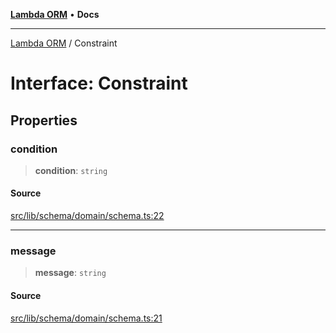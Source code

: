 [**Lambda ORM**](../README.md) • **Docs**

***

[Lambda ORM](../README.md) / Constraint

# Interface: Constraint

## Properties

### condition

> **condition**: `string`

#### Source

[src/lib/schema/domain/schema.ts:22](https://github.com/lambda-orm/lambdaorm-base/blob/2b4bbf4c1401295bf2ed95d8b326e6cfc5d3f301/src/lib/schema/domain/schema.ts#L22)

***

### message

> **message**: `string`

#### Source

[src/lib/schema/domain/schema.ts:21](https://github.com/lambda-orm/lambdaorm-base/blob/2b4bbf4c1401295bf2ed95d8b326e6cfc5d3f301/src/lib/schema/domain/schema.ts#L21)
